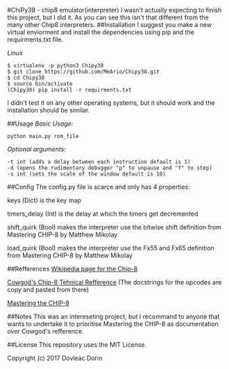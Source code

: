 #ChiPy38 - chip8 emulator(interpreter)
I wasn't actually expecting to finish this project, but I did it. As you can see this isn't that different from the many other Chip8 interpreters.
##Installation
I suggest you make a new virtual enviorment and install the dependencies using pip and the requirments.txt file.

*Linux*
```
$ virtualenv -p python3 Chipy38
$ git clone https://github.com/MeArio/Chipy38.git
$ cd Chipy38
$ source bin/activate
(Chipy38) pip install -r requirments.txt
```
I didn't test it on any other operating systems, but it should work and the installation should be similar.

##Usage
*Basic Usage:*
```
python main.py rom_file
```
*Optional arguments:*
```
-t int (adds a delay between each instruction default is 1)
-d (opens the rudimentary debugger "p" to unpause and "f" to step)
-s int (sets the scale of the window default is 10)
```

##Config
The config.py file is scarce and only has 4 properties:


keys (Dict) is the key map


timers_delay (Int) is the delay at which the timers get decremented

shift_quirk (Bool) makes the interpreter use the bitwise shift definition from Mastering CHIP-8 by Matthew Mikolay

load_quirk (Bool) makes the interpreter use the Fx55 and Fx65 definition from Mastering CHIP-8 by Matthew Mikolay

##Refferences
[Wikipedia page for the Chip-8](https://en.wikipedia.org/wiki/CHIP-8)

[Cowgod's Chip-8 Tehnical Refference](http://devernay.free.fr/hacks/chip8/C8TECH10.HTM#0.0)
(The docstrings for the opcodes are copy and pasted from there)


[Mastering the CHIP-8](http://mattmik.com/files/chip8/mastering/chip8.html)

##Notes
This was an intereseting project, but I recommand to anyone that wants to undertake it to prioritise Mastering the CHIP-8 as documentation over Cowgod's refference.

##License
This repository uses the MIT License.


Copyright (c) 2017 Dovleac Dorin